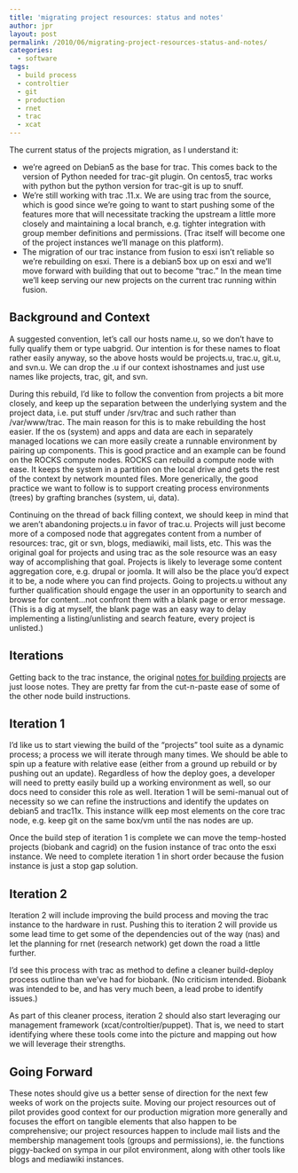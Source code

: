 ```yaml
---
title: 'migrating project resources: status and notes'
author: jpr
layout: post
permalink: /2010/06/migrating-project-resources-status-and-notes/
categories:
  - software
tags:
  - build process
  - controltier
  - git
  - production
  - rnet
  - trac
  - xcat
---
```

The current status of the projects migration, as I understand it:

*   we&#8217;re agreed on Debian5 as the base for trac. This comes back to the version of Python needed for trac-git plugin. On centos5, trac works with python but the python version for trac-git is up to snuff. 
*   We&#8217;re still working with trac .11.x. We are using trac from the source, which is good since we&#8217;re going to want to start pushing some of the features more that will necessitate tracking the upstream a little more closely and maintaining a local branch, e.g. tighter integration with group member definitions and permissions. (Trac itself will become one of the project instances we&#8217;ll manage on this platform). 
*   The migration of our trac instance from fusion to esxi isn&#8217;t reliable so we&#8217;re rebuilding on esxi. There is a debian5 box up on esxi and we&#8217;ll move forward with building that out to become &#8220;trac.&#8221; In the mean time we&#8217;ll keep serving our new projects on the current trac running within fusion. 

## Background and Context

A suggested convention, let&#8217;s call our hosts name.u, so we don&#8217;t have to fully qualify them or type uabgrid. Our intention is for these names to float rather easily anyway, so the above hosts would be projects.u, trac.u, git.u, and svn.u. We can drop the .u if our context ishostnames and just use names like projects, trac, git, and svn.

During this rebuild, I&#8217;d like to follow the convention from projects a bit more closely, and keep up the separation between the underlying system and the project data, i.e. put stuff under /srv/trac and such rather than /var/www/trac. The main reason for this is to make rebuilding the host easier. If the os (system) and apps and data are each in separately managed locations we can more easily create a runnable environment by pairing up components. This is good practice and an example can be found on the ROCKS compute nodes. ROCKS can rebuild a compute node with ease. It keeps the system in a partition on the local drive and gets the rest of the context by network mounted files. More generically, the good practice we want to follow is to support creating process environments (trees) by grafting branches (system, ui, data).

Continuing on the thread of back filling context, we should keep in mind that we aren&#8217;t abandoning projects.u in favor of trac.u. Projects will just become more of a composed node that aggregates content from a number of resources: trac, git or svn, blogs, mediawiki, mail lists, etc. This was the original goal for projects and using trac as the sole resource was an easy way of accomplishing that goal. Projects is likely to leverage some content aggregation core, e.g. drupal or joomla. It will also be the place you&#8217;d expect it to be, a node where you can find projects. Going to projects.u without any further qualification should engage the user in an opportunity to search and browse for content&#8230;not confront them with a blank page or error message. (This is a dig at myself, the blank page was an easy way to delay implementing a listing/unlisting and search feature, every project is unlisted.)

## Iterations

Getting back to the trac instance, the original [notes for building projects][1] are just loose notes. They are pretty far from the cut-n-paste ease of some of the other node build instructions.

## Iteration 1

I&#8217;d like us to start viewing the build of the &#8220;projects&#8221; tool suite as a dynamic process; a process we will iterate through many times. We should be able to spin up a feature with relative ease (either from a ground up rebuild or by pushing out an update). Regardless of how the deploy goes, a developer will need to pretty easily build up a working environment as well, so our docs need to consider this role as well. Iteration 1 will be semi-manual out of necessity so we can refine the instructions and identify the updates on debian5 and trac11x. This instance willk eep most elements on the core trac node, e.g. keep git on the same box/vm until the nas nodes are up.

Once the build step of iteration 1 is complete we can move the temp-hosted projects (biobank and cagrid) on the fusion instance of trac onto the esxi instance. We need to complete iteration 1 in short order because the fusion instance is just a stop gap solution.

## Iteration 2

Iteration 2 will include improving the build process and moving the trac instance to the hardware in rust. Pushing this to iteration 2 will provide us some lead time to get some of the dependencies out of the way (nas) and let the planning for rnet (research network) get down the road a little further. 

I&#8217;d see this process with trac as method to define a cleaner build-deploy process outline than we&#8217;ve had for biobank. (No criticism intended. Biobank was intended to be, and has very much been, a lead probe to identify issues.) 

As part of this cleaner process, iteration 2 should also start leveraging our management framework (xcat/controltier/puppet). That is, we need to start identifying where these tools come into the picture and mapping out how we will leverage their strengths.

## Going Forward

These notes should give us a better sense of direction for the next few weeks of work on the projects suite. Moving our project resources out of pilot provides good context for our production migration more generally and focuses the effort on tangible elements that also happen to be comprehensive; our project resources happen to include mail lists and the membership management tools (groups and permissions), ie. the functions piggy-backed on sympa in our pilot environment, along with other tools like blogs and mediawiki instances.

 [1]: http://dev.uabgrid.uab.edu/wiki/UABgridProjects